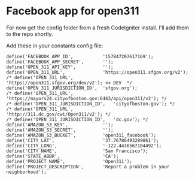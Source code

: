 Facebook app for open311
========================

For now get the config folder from a fresh CodeIgniter install.  I'll add them to the repo shortly.

Add these in your constants config file:

	define('FACEBOOK_APP_ID', 			'157847207617169');
	define('FACEBOOK_APP_SECRET', 		'');
	define('OPEN_311_API_KEY', 			'');
	define('OPEN_311_URL', 				'https://open311.sfgov.org/v2');
	/* define('OPEN_311_URL', 				'https://open311.sfgov.org/dev/v2'); << DEV  */
	define('OPEN_311_JURISDICTION_ID', 	'sfgov.org');
	/* define('OPEN_311_URL', 				'https://mayors24.cityofboston.gov:6443/api/open311/v2'); */
	/* define('OPEN_311_JURISDICTION_ID', 	'cityofboston.gov'); */
	/* define('OPEN_311_URL', 				'http://311.dc.gov/cwi/Open311/v2'); */
	/* define('OPEN_311_JURISDICTION_ID', 	'dc.gov'); */
	define('AMAZON_S3_KEY', 			'');
	define('AMAZON_S3_SECRET', 			'');
	define('AMAZON_S3_BUCKET', 			'open311_facebook');
	define('CITY_LAT', 					'37.76786493289861');
	define('CITY_LONG', 				'-122.4436567104492');
	define('CITY_NAME', 				'San Francisco');
	define('STATE_ABBR', 				'CA');
	define('PROJECT_NAME', 				'Open311');
	define('PROJECT_DESCRIPTION', 		'Report a problem in your neighborhood');